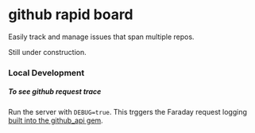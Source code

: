 # github rapid board

Easily track and manage issues that span multiple repos.

Still under construction.

### Local Development

##### To see github request trace

Run the server with `DEBUG=true`.  This trggers the Faraday request logging [built into the github_api gem](https://github.com/piotrmurach/github/blob/4b2435e993e62712f61b913540118325145bfcce/lib/github_api/middleware.rb#L21).
